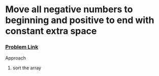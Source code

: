 <h1>Move all negative numbers to beginning and positive to end with constant extra space</h1>

<h3><a href="https://www.geeksforgeeks.org/move-negative-numbers-beginning-positive-end-constant-extra-space/">Problem Link</a></h3>


Approach

1. sort the array